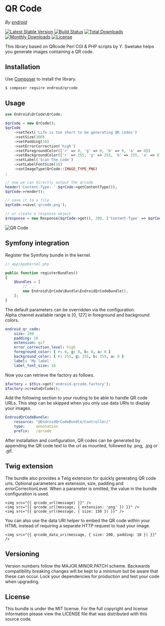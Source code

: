 QR Code
=======

*By [endroid](http://endroid.nl/)*

[![Latest Stable Version](http://img.shields.io/packagist/v/endroid/qrcode.svg)](https://packagist.org/packages/endroid/qrcode)
[![Build Status](http://img.shields.io/travis/endroid/QrCode.svg)](http://travis-ci.org/endroid/QrCode)
[![Total Downloads](http://img.shields.io/packagist/dt/endroid/qrcode.svg)](https://packagist.org/packages/endroid/qrcode)
[![Monthly Downloads](http://img.shields.io/packagist/dm/endroid/qrcode.svg)](https://packagist.org/packages/endroid/qrcode)
[![License](http://img.shields.io/packagist/l/endroid/qrcode.svg)](https://packagist.org/packages/endroid/qrcode)

This library based on QRcode Perl CGI & PHP scripts by Y. Swetake helps you generate images containing a QR code.

## Installation

Use [Composer](https://getcomposer.org/) to install the library.

``` bash
$ composer require endroid/qrcode
```

## Usage

```php
use Endroid\QrCode\QrCode;

$qrCode = new QrCode();
$qrCode
    ->setText('Life is too short to be generating QR codes')
    ->setSize(300)
    ->setPadding(10)
    ->setErrorCorrection('high')
    ->setForegroundColor(['r' => 0, 'g' => 0, 'b' => 0, 'a' => 0])
    ->setBackgroundColor(['r' => 255, 'g' => 255, 'b' => 255, 'a' => 0])
    ->setLabel('Scan the code')
    ->setLabelFontSize(16)
    ->setImageType(QrCode::IMAGE_TYPE_PNG)
;

// now we can directly output the qrcode
header('Content-Type: '.$qrCode->getContentType());
$qrCode->render();

// save it to a file
$qrCode->save('qrcode.png');

// or create a response object
$response = new Response($qrCode->get(), 200, ['Content-Type' => $qrCode->getContentType()]);
```

![QR Code](http://endroid.nl/qrcode/Life%20is%20too%20short%20to%20be%20generating%20QR%20codes.png?label=Scan%20the%20code)

## Symfony integration

Register the Symfony bundle in the kernel.

```php
// app/AppKernel.php

public function registerBundles()
{
    $bundles = [
        // ...
        new Endroid\QrCode\Bundle\EndroidQrCodeBundle(),
    ];
}
```

The default parameters can be overridden via the configuration.  
Alpha channel available range is [0, 127] in foreground and background colors.

```yaml
endroid_qr_code:
    size: 100
    padding: 10
    extension: gif
    error_correction_level: high
    foreground_color: { r: 0, g: 0, b: 0, a: 0 }
    background_color: { r: 255, g: 255, b: 255, a: 0 }
    label: 'My label'
    label_font_size: 16
```

Now you can retrieve the factory as follows.

```php
$factory = $this->get('endroid.qrcode.factory');
$factory->createQrCode();
```

Add the following section to your routing to be able to handle QR code URLs.
This step can be skipped when you only use data URIs to display your images.

``` yml
EndroidQrCodeBundle:
    resource: "@EndroidQrCodeBundle/Controller/"
    type:     annotation
    prefix:   /qrcode
```

After installation and configuration, QR codes can be generated by appending
the QR code text to the url as mounted, followed by .png, .jpg or .gif.

## Twig extension

The bundle also provides a Twig extension for quickly generating QR code urls.
Optional parameters are extension, size, padding and errorCorrectionLevel. When
a parameter is omitted, the value in the bundle configuration is used.

``` twig
<img src="{{ qrcode_url(message) }}" />
<img src="{{ qrcode_url(message, { extension: 'png' }) }}" />
<img src="{{ qrcode_url(message, { size: 150 }) }}" />
```

You can also use the data URI helper to embed the QR code within your HTML
instead of requiring a separate HTTP request to load your image.

``` twig
<img src="{{ qrcode_data_uri(message, { size: 200, padding: 10 }) }}" />
```

## Versioning

Version numbers follow the MAJOR.MINOR.PATCH scheme. Backwards compatibility
breaking changes will be kept to a minimum but be aware that these can occur.
Lock your dependencies for production and test your code when upgrading.

## License

This bundle is under the MIT license. For the full copyright and license
information please view the LICENSE file that was distributed with this source code.
